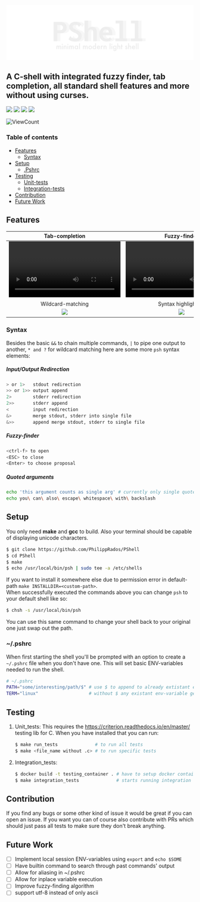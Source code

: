 <div>
  <p align="center">
    <img src="pictures/logo_transparent.png" width="800">
  </p>
</div>

A C-shell with integrated fuzzy finder, tab completion, all standard shell features and more without using curses.
---
![](https://img.shields.io/badge/made_for-UNIX-lightgrey)
![](https://img.shields.io/github/languages/code-size/PhilippRados/PShell)
![](https://img.shields.io/github/license/PhilippRados/PShell)
![](https://img.shields.io/badge/Dependencies-Gcc,_Make-brightgreen)
<p>
<img alt="ViewCount" src="https://views.whatilearened.today/views/github/PhilippRados/PShell.svg">
</p>

### Table of contents
* [Features](#features)
  + [Syntax](#syntax)
* [Setup](#setup)
  + [.Pshrc](#rc)
* [Testing](#testing)
  + [Unit-tests](#unit)
  + [Integration-tests](#integration)
* [Contribution](#contribution)
* [Future Work](#future-work)

## Features
Tab-completion             | Fuzzy-finder              | Autocompletion
:-------------------------:|:-------------------------:|:-------------------------:|
![](https://user-images.githubusercontent.com/60818062/171273408-cd3f2384-a7ce-4eeb-b359-85b86843b41f.mov)|![](https://user-images.githubusercontent.com/60818062/171275441-bfb27356-eb8e-40d2-8142-5f20204e9ea1.mov)|![](https://user-images.githubusercontent.com/60818062/171273620-4ce829ff-f2c4-4b7e-a027-791c0bd648b4.mov)|
Wildcard-matching | Syntax highlighting
![](https://user-images.githubusercontent.com/60818062/171273726-1774d03a-ddbc-4c37-9c18-901f33138fe5.png)|![](https://user-images.githubusercontent.com/60818062/171273732-f4f32544-f140-4f3b-9a96-a0fcc8df77fb.png)|
### Syntax
Besides the basic `&&` to chain multiple commands, `|` to pipe one output to another, `* and ?` for wildcard matching here are some more `psh` syntax elements:
##### Input/Output Redirection
```bash
> or 1>   stdout redirection
>> or 1>> output append
2>        stderr redirection
2>>       stderr append
<         input redirection
&>        merge stdout, stderr into single file
&>>       append merge stdout, stderr to single file

```
##### Fuzzy-finder
```bash
<ctrl-f> to open
<ESC> to close
<Enter> to choose proposal
```
##### Quoted arguments
```bash
echo 'this argument counts as single arg' # currently only single quotes supported
echo you\ can\ also\ escape\ whitespace\ with\ backslash
```

## Setup
You only need **make** and **gcc** to build. Also your terminal should be capable of displaying unicode characters.
```bash
$ git clone https://github.com/PhilippRados/PShell
$ cd PShell
$ make
$ echo /usr/local/bin/psh | sudo tee -a /etc/shells
```
If you want to install it somewhere else due to permission error in default-path `make INSTALLDIR=<custom-path>`.<br>
When successfully executed the commands above you can change `psh` to your default shell like so:
```bash
$ chsh -s /usr/local/bin/psh
```
You can use this same command to change your shell back to your original one just swap out the path.
### <a name="rc">~/.pshrc</a>
When first starting the shell you'll be prompted with an option to create a `~/.pshrc` file when you don't have one. This will set basic ENV-variables needed to run the shell.
```bash
# ~/.pshrc
PATH="some/interesting/path/$" # use $ to append to already extistant env-variable
TERM="linux"                   # without $ any existant env-variable gets overwritten
```
## Testing
1. <a name="unit">Unit_tests</a>: This requires the https://criterion.readthedocs.io/en/master/ testing lib for C.
   When you have installed that you can run:
   ```bash
   $ make run_tests              # to run all tests
   $ make <file_name without .c> # to run specific tests
   ```
2. <a name="integration">Integration_tests</a>:
   ```bash
   $ docker build -t testing_container . # have to setup docker container for tests to run in
   $ make integration_tests              # starts running integration tests in testing_container
   ```
## Contribution
If you find any bugs or some other kind of issue it would be great if you can open an issue. If you want you can of course also contribute with PRs which should just pass all tests to make sure they don't break anything.

## Future Work
- [ ] Implement local session ENV-variables using `export` and `echo $SOME`
- [ ] Have builtin command to search through past commands' output
- [ ] Allow for aliasing in ~/.pshrc
- [ ] Allow for inplace variable execution
- [ ] Improve fuzzy-finding algorithm
- [ ] support utf-8 instead of only ascii
